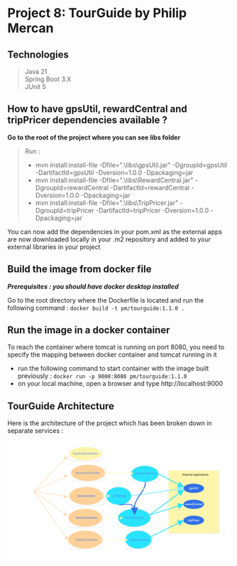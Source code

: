 # Project 8: TourGuide by Philip Mercan

## Technologies

> Java 21  
> Spring Boot 3.X  
> JUnit 5  

## How to have gpsUtil, rewardCentral and tripPricer dependencies available ?

**Go to the root of the project where you can see libs folder**

> Run : 
>- mvn install:install-file -Dfile=".\libs\gpsUtil.jar" -DgroupId=gpsUtil -DartifactId=gpsUtil -Dversion=1.0.0 -Dpackaging=jar  
>- mvn install:install-file -Dfile=".\libs\RewardCentral.jar" -DgroupId=rewardCentral -DartifactId=rewardCentral -Dversion=1.0.0 -Dpackaging=jar  
>- mvn install:install-file -Dfile=".\libs\TripPricer.jar" -DgroupId=tripPricer -DartifactId=tripPricer -Dversion=1.0.0 -Dpackaging=jar

You can now add the dependencies in your pom.xml as the external apps are now downloaded locally in your .m2 repository and added to your external libraries in your project

## Build the image from docker file
_**Prerequisites : you should have docker desktop installed**_

Go to the root directory where the Dockerfile is located and run the following command :
`docker build -t pm/tourguide:1.1.0 .`

## Run the image in a docker container
To reach the container where tomcat is running on port 8080, you need to specify the mapping between docker container and tomcat running in it
- run the following command to start container with the image built previously : `docker run -p 9000:8080 pm/tourguide:1.1.0`
- on your local machine, open a browser and type http://localhost:9000

## TourGuide Architecture

Here is the architecture of the project which has been broken down in separate services :

![TourGuide-PM schema](Archi%20TourGuide.png)

